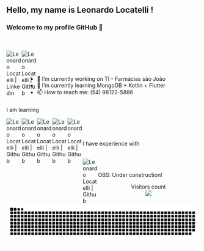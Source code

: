 ## Hello, my name is Leonardo Locatelli ! 
### Welcome to my profile GitHub 👋
<br>
<br>
<a href="https://www.linkedin.com/in/leonardo-locatelli-030914210/">
  <img align="left" alt="Leonardo Locatelli | Linkedin" width="40px" src="https://raw.github.com/marcelo-marcal/marcelo-marcal/main/imgs/linkedin.png" />
</a>
<a href="https://github.com/LeonardoLocatelli">
  <img align="left" alt="Leonardo Locatelli | Github" width="40px" src="https://raw.github.com/marcelo-marcal/marcelo-marcal/main/imgs/github.png" />
</a>
<br>
<br>
<br>

- 🔭 I’m currently working on TI - Farmácias são João
- 🌱 I’m currently learning MongoDB + Kotlin + Flutter
- 📫 How to reach me: (54) 98122-5886

### 
I am learning

<img align="left" alt="Leonardo Locatelli | Github" width="40px" src="https://cdn.jsdelivr.net/gh/devicons/devicon/icons/kotlin/kotlin-original.svg" />
<img align="left" alt="Leonardo Locatelli | Github" width="40px" src="https://cdn.jsdelivr.net/gh/devicons/devicon/icons/php/php-original.svg" />
<img align="left" alt="Leonardo Locatelli | Github" width="40px" src="https://cdn.jsdelivr.net/gh/devicons/devicon/icons/oracle/oracle-original.svg" />
<img align="left" alt="Leonardo Locatelli | Github" width="40px" src="https://cdn.jsdelivr.net/gh/devicons/devicon/icons/Flutter/Flutter-original.svg" />
<img align="left" alt="Leonardo Locatelli | Github" width="40px" src="https://cdn.jsdelivr.net/gh/devicons/devicon/icons/mongodb/mongodb-original.svg" />

<br>
<br>

###
I have experience with

<br>

<img align="left" alt="Leonardo Locatelli | Github" width="40px" src="https://cdn.jsdelivr.net/gh/devicons/devicon/icons/oracle/oracle-original.svg" />
<br>
<br>
OBS: Under construction!
<br>
  
 <p align="center"> 
  Visitors count<br>
  <img src="https://profile-counter.glitch.me/LeonardoLocatelli/count.svg" />
</p>
 
![Snake animation](https://github.com/ellen2121/ellen2121/blob/output/github-contribution-grid-snake.svg)

